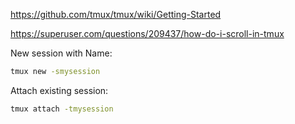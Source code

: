 https://github.com/tmux/tmux/wiki/Getting-Started

https://superuser.com/questions/209437/how-do-i-scroll-in-tmux

New session with Name: 

```sh
tmux new -smysession
```

Attach existing session:

```sh
tmux attach -tmysession
```

